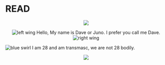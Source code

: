 # READ
<p align="center">
  <img src="https://file.garden/ZYeKwZ1Byy9B5AzI/3c6d812bd53d19b45202e5483380b97a.gif"/>
</p>
<p align="center">
  <img src="https://file.garden/ZYeKwZ1Byy9B5AzI/u1a3mv.gif" alt="left wing">
  Hello, My name is Dave or Juno. I prefer you call me Dave.
  <img src="https://file.garden/ZYeKwZ1Byy9B5AzI/aj0cqr.gif" alt="right wing">
</p>
<p>
  <img src="https://file.garden/ZYeKwZ1Byy9B5AzI/r3nqkr.gif" alt="blue swirl"> I am 28 and am transmasc, we are not 28 bodily.
</p>

<p align="center">
  <img src="[https://file.garden/ZYeKwZ1Byy9B5AzI/3c6d812bd53d19b45202e5483380b97a.gif](https://file.garden/ZYeKwZ1Byy9B5AzI/ezgif.com-resize.gif)"/>
</p>
